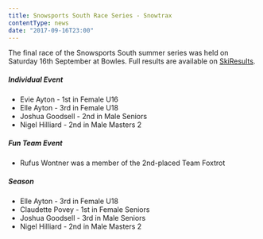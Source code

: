 ```yaml
---
title: Snowsports South Race Series - Snowtrax
contentType: news
date: "2017-09-16T23:00"
---
```


The final race of the Snowsports South summer series was held on Saturday 16th September at
Bowles. Full results are available on [SkiResults](https://skiresults.co.uk/events/853).

##### Individual Event
* Evie Ayton - 1st in Female U16
* Elle Ayton - 3rd in Female U18
* Joshua Goodsell - 2nd in Male Seniors
* Nigel Hilliard - 2nd in Male Masters 2

##### Fun Team Event
* Rufus Wontner was a member of the 2nd-placed Team Foxtrot

##### Season
* Elle Ayton - 3rd in Female U18
* Claudette Povey - 1st in Female Seniors
* Joshua Goodsell - 3rd in Male Seniors
* Nigel Hilliard - 2nd in Male Masters 2